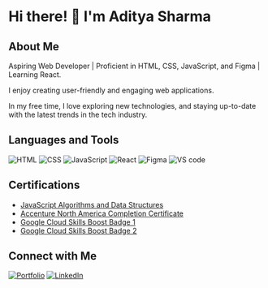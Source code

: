# Hi there! 👋 I'm Aditya Sharma

## About Me
<p>
Aspiring Web Developer | Proficient in HTML, CSS, JavaScript, and Figma | Learning React.
</p>
<p>
I enjoy creating user-friendly and engaging web applications.
</p>
<p>
In my free time, I love exploring new technologies, and staying up-to-date with the latest trends in the tech industry.
</p>

## Languages and Tools
![HTML](https://img.shields.io/badge/-HTML-E34F26?style=flat-square&logo=html5&logoColor=ffffff)
![CSS](https://img.shields.io/badge/-CSS-1572B6?style=flat-square&logo=css3&logoColor=ffffff)
![JavaScript](https://img.shields.io/badge/-JavaScript-F7DF1E?style=flat-square&logo=javascript&logoColor=black)
![React](https://img.shields.io/badge/-React-deepskyblue?style=flat-square&logo=react&logoColor=white)
![Figma](https://img.shields.io/badge/-Figma-green?style=flat-square&logo=figma&logoColor=white)
![VS code](https://img.shields.io/badge/-VScode-blueviolet?style=flat-square&logo=vscode&logoColor=white)

## Certifications
- [JavaScript Algorithms and Data Structures](https://www.freecodecamp.org/certification/ADISHA2003/javascript-algorithms-and-data-structures-v8)
- [Accenture North America Completion Certificate](https://forage-uploads-prod.s3.amazonaws.com/completion-certificates/Accenture%20North%20America/NqLZqrXRDvfkqHRKG_Accenture%20North%20America_KXoqSiGiAYJSZDtN9_1705326990555_completion_certificate.pdf)
- [Google Cloud Skills Boost Badge 1](https://www.cloudskillsboost.google/public_profiles/0b9c12e8-4a94-4d00-ae7e-d456c2ea3c92/badges/6969003?utm_medium=social&utm_source=linkedin&utm_campaign=ql-social-share)
- [Google Cloud Skills Boost Badge 2](https://www.cloudskillsboost.google/public_profiles/0b9c12e8-4a94-4d00-ae7e-d456c2ea3c92/badges/7171997?utm_medium=social&utm_source=linkedin&utm_campaign=ql-social-share)

## Connect with Me
[![Portfolio](https://img.shields.io/badge/Portfolio-adisbio-brightgreen?style=flat-square&logo=vercel&logoColor=white)](https://adisbio.vercel.app)
[![LinkedIn](https://img.shields.io/badge/LinkedIn-aditya--sharma-blue?style=flat-square&logo=linkedin)](https://linkedin.com/in/aditya-sharma-334528296)
